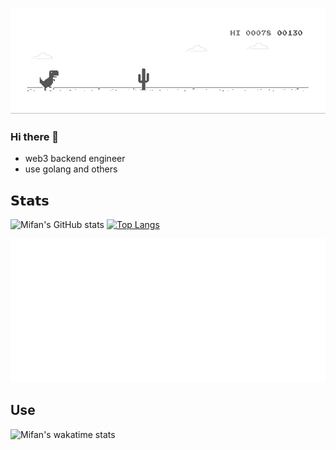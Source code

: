 ![Dino](dino.gif)

### Hi there 👋
- web3 backend engineer
- use golang and others

## 𝗦𝘁𝗮𝘁𝘀
![Mifan's GitHub stats](https://github-readme-stats-teal-omega.vercel.app/api?username=mifanTeddy&count_private=true&hide=stars) [![Top Langs](https://github-readme-stats-teal-omega.vercel.app/api/top-langs/?username=mifanTeddy&layout=compact)](https://github.com/anuraghazra/github-readme-stats) 

![Isocalendar](https://github.com/mifanTeddy/metrics/blob/master/metrics.plugin.isocalendar.svg) 

## Use

![Mifan's wakatime stats](https://github-readme-stats-teal-omega.vercel.app/api/wakatime?username=mifanTeddy&layout=compact&hide_border=true) 




<!--
**mifanTeddy/mifanTeddy** is a ✨ _special_ ✨ repository because its `README.md` (this file) appears on your GitHub profile.

Here are some ideas to get you started:

- 🔭 I’m currently working on ...
- 🌱 I’m currently learning ...
- 👯 I’m looking to collaborate on ...
- 🤔 I’m looking for help with ...
- 💬 Ask me about ...
- 📫 How to reach me: ...
- 😄 Pronouns: ...
- ⚡ Fun fact: ...
-->

